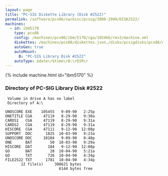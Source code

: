 ```yaml
---
layout: page
title: "PC-SIG Diskette Library (Disk #2522)"
permalink: /software/pcx86/sw/misc/pcsig/2000-2999/DISK2522/
machines:
  - id: ibm5170
    type: pcx86
    config: /machines/pcx86/ibm/5170/cga/1024kb/rev3/machine.xml
    diskettes: /machines/pcx86/diskettes.json,/disks/pcsigdisks/pcx86/diskettes.json
    autoGen: true
    autoMount:
      B: "PC-SIG Library Disk #2522"
    autoType: $date\r$time\rB:\rDIR\r
---
```


{% include machine.html id="ibm5170" %}

### Directory of PC-SIG Library Disk #2522

     Volume in drive A has no label
     Directory of A:\

    UNOSCORE EXE    105455   9-09-90   2:25p
    ONETITLE CGA     47119   8-29-90   9:30a
    CARDS1   CGA     47119   8-29-90   9:31a
    CARDS2   CGA     47119   8-29-90   9:31a
    HISCORE  CGA     47111   9-12-90  12:08p
    SUPPORT  DOC      1825  10-03-90   9:23a
    UNOSCORE DOC     10104   9-09-90   8:48p
    ONE      BAT        50  10-03-90   9:29a
    HISCORE  DAT       184   9-12-90  12:08p
    GO       BAT        28  10-04-90   5:21a
    GO       TXT       726  10-04-90   4:34p
    FILE2522 TXT      1781  10-04-90   4:34p
           12 file(s)     308621 bytes
                            6144 bytes free
